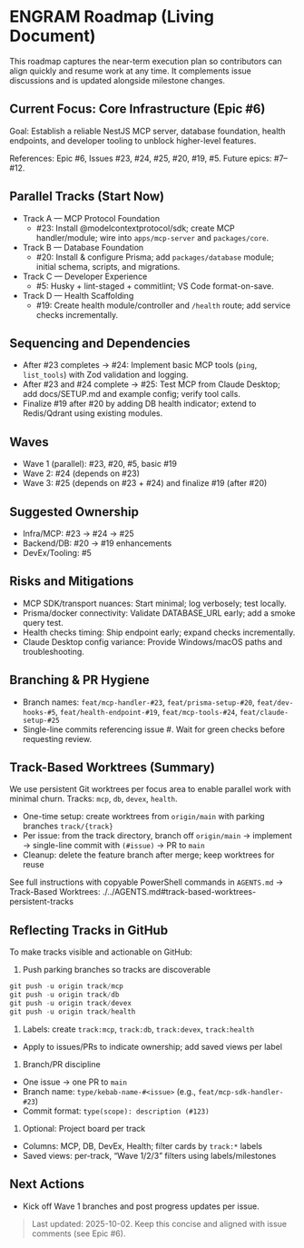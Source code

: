 # ENGRAM Roadmap (Living Document)

This roadmap captures the near-term execution plan so contributors can align quickly and resume work at any time. It complements issue discussions and is updated alongside milestone changes.

## Current Focus: Core Infrastructure (Epic #6)

Goal: Establish a reliable NestJS MCP server, database foundation, health endpoints, and developer tooling to unblock higher-level features.

References: Epic #6, Issues #23, #24, #25, #20, #19, #5. Future epics: #7–#12.

## Parallel Tracks (Start Now)

- Track A — MCP Protocol Foundation
  - #23: Install @modelcontextprotocol/sdk; create MCP handler/module; wire into `apps/mcp-server` and `packages/core`.
- Track B — Database Foundation
  - #20: Install & configure Prisma; add `packages/database` module; initial schema, scripts, and migrations.
- Track C — Developer Experience
  - #5: Husky + lint-staged + commitlint; VS Code format-on-save.
- Track D — Health Scaffolding
  - #19: Create health module/controller and `/health` route; add service checks incrementally.

## Sequencing and Dependencies

- After #23 completes → #24: Implement basic MCP tools (`ping`, `list_tools`) with Zod validation and logging.
- After #23 and #24 complete → #25: Test MCP from Claude Desktop; add docs/SETUP.md and example config; verify tool calls.
- Finalize #19 after #20 by adding DB health indicator; extend to Redis/Qdrant using existing modules.

## Waves

- Wave 1 (parallel): #23, #20, #5, basic #19
- Wave 2: #24 (depends on #23)
- Wave 3: #25 (depends on #23 + #24) and finalize #19 (after #20)

## Suggested Ownership

- Infra/MCP: #23 → #24 → #25
- Backend/DB: #20 → #19 enhancements
- DevEx/Tooling: #5

## Risks and Mitigations

- MCP SDK/transport nuances: Start minimal; log verbosely; test locally.
- Prisma/docker connectivity: Validate DATABASE_URL early; add a smoke query test.
- Health checks timing: Ship endpoint early; expand checks incrementally.
- Claude Desktop config variance: Provide Windows/macOS paths and troubleshooting.

## Branching & PR Hygiene

- Branch names: `feat/mcp-handler-#23`, `feat/prisma-setup-#20`, `feat/dev-hooks-#5`, `feat/health-endpoint-#19`, `feat/mcp-tools-#24`, `feat/claude-setup-#25`
- Single-line commits referencing issue #. Wait for green checks before requesting review.

## Track-Based Worktrees (Summary)

We use persistent Git worktrees per focus area to enable parallel work with minimal churn. Tracks: `mcp`, `db`, `devex`, `health`.

- One-time setup: create worktrees from `origin/main` with parking branches `track/{track}`
- Per issue: from the track directory, branch off `origin/main` → implement → single-line commit with `(#issue)` → PR to `main`
- Cleanup: delete the feature branch after merge; keep worktrees for reuse

See full instructions with copyable PowerShell commands in `AGENTS.md` → Track-Based Worktrees: ./../AGENTS.md#track-based-worktrees-persistent-tracks

## Reflecting Tracks in GitHub

To make tracks visible and actionable on GitHub:

1. Push parking branches so tracks are discoverable

```powershell
git push -u origin track/mcp
git push -u origin track/db
git push -u origin track/devex
git push -u origin track/health
```

1. Labels: create `track:mcp`, `track:db`, `track:devex`, `track:health`

- Apply to issues/PRs to indicate ownership; add saved views per label

1. Branch/PR discipline

- One issue → one PR to `main`
- Branch name: `type/kebab-name-#<issue>` (e.g., `feat/mcp-sdk-handler-#23`)
- Commit format: `type(scope): description (#123)`

1. Optional: Project board per track

- Columns: MCP, DB, DevEx, Health; filter cards by `track:*` labels
- Saved views: per-track, “Wave 1/2/3” filters using labels/milestones

## Next Actions

- Kick off Wave 1 branches and post progress updates per issue.

> Last updated: 2025-10-02. Keep this concise and aligned with issue comments (see Epic #6).
